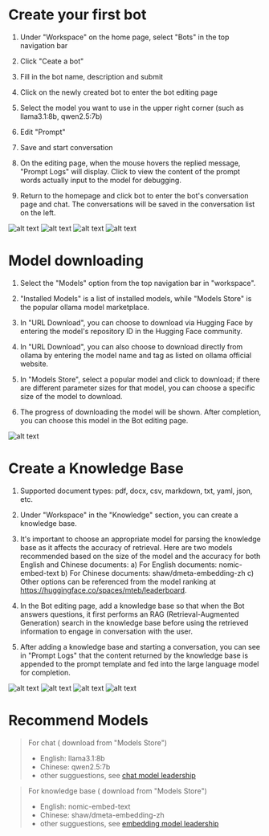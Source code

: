# Create your first bot

1. Under "Workspace" on the home page, select "Bots" in the top navigation bar

2. Click "Ceate a bot"

3. Fill in the bot name, description and submit

4. Click on the newly created bot to enter the bot editing page

5. Select the model you want to use in the upper right corner (such as llama3.1:8b, qwen2.5:7b)

6. Edit "Prompt"

7. Save and start conversation

8. On the editing page, when the mouse hovers the replied message, "Prompt Logs" will display. Click to view the content of the prompt words actually input to the model for debugging.

9. Return to the homepage and click bot to enter the bot's conversation page and chat. The conversations will be saved in the conversation list on the left.

![alt text](images/image.png)
![alt text](images/image-1.png)
![alt text](images/image-2.png)
![alt text](images/image-3.png)


# Model downloading
1. Select the "Models" option from the top navigation bar in "workspace".

2. "Installed Models" is a list of installed models, while "Models Store" is the popular ollama model marketplace.

3. In "URL Download", you can choose to download via Hugging Face by entering the model's repository ID in the Hugging Face community.

4. In "URL Download", you can also choose to download directly from ollama by entering the model name and tag as listed on ollama official website.

5. In "Models Store", select a popular model and click to download; if there are different parameter sizes for that model, you can choose a specific size of the model to download.

6. The progress of downloading the model will be shown. After completion, you can choose this model in the Bot editing page.

![alt text](images/image-4.png)


# Create a Knowledge Base
1. Supported document types: pdf, docx, csv, markdown, txt, yaml, json, etc.

2. Under "Workspace" in the "Knowledge" section, you can create a knowledge base.

3. It's important to choose an appropriate model for parsing the knowledge base as it affects the accuracy of retrieval. Here are two models recommended based on the size of the model and the accuracy for both English and Chinese documents:
a) For English documents: nomic-embed-text
b) For Chinese documents: shaw/dmeta-embedding-zh
c) Other options can be referenced from the model ranking at https://huggingface.co/spaces/mteb/leaderboard.

4. In the Bot editing page, add a knowledge base so that when the Bot answers questions, it first performs an RAG (Retrieval-Augmented Generation) search in the knowledge base before using the retrieved information to engage in conversation with the user.

5. After adding a knowledge base and starting a conversation, you can see in "Prompt Logs" that the content returned by the knowledge base is appended to the prompt template and fed into the large language model for completion.

![alt text](images/image-5.png)
![alt text](images/image-6.png)
![alt text](images/image-7.png)
![alt text](images/image-8.png)


# Recommend Models
> For chat ( download from "Models Store")
> - English: llama3.1:8b
> - Chinese: qwen2.5:7b
> - other sugguestions, see [chat model leadership](https://huggingface.co/spaces/lmarena-ai/chatbot-arena-leaderboard)

> For knowledge base ( download from "Models Store")
> - English: nomic-embed-text
> - Chinese: shaw/dmeta-embedding-zh
> - other sugguestions, see [embedding model leadership](https://huggingface.co/spaces/mteb/leaderboard)
